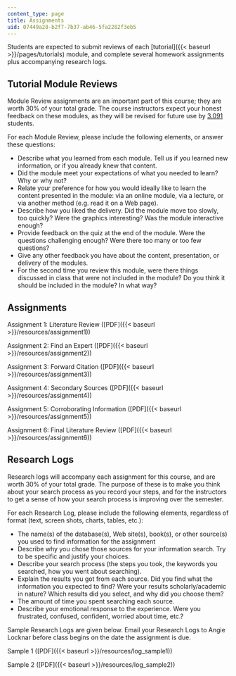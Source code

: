 ```yaml
---
content_type: page
title: Assignments
uid: 07449a28-b2f7-7b37-ab46-5fa2282f3eb5
---
```


Students are expected to submit reviews of each [tutorial]({{< baseurl >}}/pages/tutorials) module, and complete several homework assignments plus accompanying research logs.

Tutorial Module Reviews
-----------------------

Module Review assignments are an important part of this course; they are worth 30% of your total grade. The course instructors expect your honest feedback on these modules, as they will be revised for future use by [3.091](/courses/3-091sc-introduction-to-solid-state-chemistry-fall-2010) students.

For each Module Review, please include the following elements, or answer these questions:

*   Describe what you learned from each module. Tell us if you learned new information, or if you already knew that content.
*   Did the module meet your expectations of what you needed to learn? Why or why not?
*   Relate your preference for how you would ideally like to learn the content presented in the module: via an online module, via a lecture, or via another method (e.g. read it on a Web page).
*   Describe how you liked the delivery. Did the module move too slowly, too quickly? Were the graphics interesting? Was the module interactive enough?
*   Provide feedback on the quiz at the end of the module. Were the questions challenging enough? Were there too many or too few questions?
*   Give any other feedback you have about the content, presentation, or delivery of the modules.
*   For the second time you review this module, were there things discussed in class that were not included in the module? Do you think it should be included in the module? In what way?

Assignments
-----------

Assignment 1: Literature Review ([PDF]({{< baseurl >}}/resources/assignment1))

Assignment 2: Find an Expert ([PDF]({{< baseurl >}}/resources/assignment2))

Assignment 3: Forward Citation ([PDF]({{< baseurl >}}/resources/assignment3))

Assignment 4: Secondary Sources ([PDF]({{< baseurl >}}/resources/assignment4))

Assignment 5: Corroborating Information ([PDF]({{< baseurl >}}/resources/assignment5))

Assignment 6: Final Literature Review ([PDF]({{< baseurl >}}/resources/assignment6))

Research Logs
-------------

Research logs will accompany each assignment for this course, and are worth 30% of your total grade. The purpose of these is to make you think about your search process as you record your steps, and for the instructors to get a sense of how your search process is improving over the semester.

For each Research Log, please include the following elements, regardless of format (text, screen shots, charts, tables, etc.):

*   The name(s) of the database(s), Web site(s), book(s), or other source(s) you used to find information for the assignment
*   Describe why you chose those sources for your information search. Try to be specific and justify your choices.
*   Describe your search process (the steps you took, the keywords you searched, how you went about searching).
*   Explain the results you got from each source. Did you find what the information you expected to find? Were your results scholarly/academic in nature? Which results did you select, and why did you choose them?
*   The amount of time you spent searching each source.
*   Describe your emotional response to the experience. Were you frustrated, confused, confident, worried about time, etc.?

Sample Research Logs are given below. Email your Research Logs to Angie Locknar before class begins on the date the assignment is due.

Sample 1 ([PDF]({{< baseurl >}}/resources/log_sample1))

Sample 2 ([PDF]({{< baseurl >}}/resources/log_sample2))